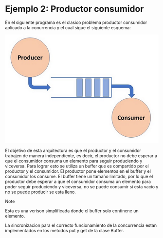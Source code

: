 # Ejemplo 2: Productor consumidor

En el siguiente programa es el clasico problema productor consumidor aplicado a la conurrencia y el cual sigue el siguiente esquema:

![producer-consumer](img/producer-consumer.png)

El objetivo de esta arquitectura es que el productor y el consumidor trabajen de manera independiente, es decir, el productor no debe esperar a que el consumidor consuma un elemento para seguir produciendo y viceversa. Para lograr esto se utiliza un buffer que es compartido por el productor y el consumidor. El productor pone elementos en el buffer y el consumidor los consume. El buffer tiene un tamaño limitado, por lo que el productor debe esperar a que el consumidor consuma un elemento para poder seguir produciendo y viceversa, no se puede consumir si esta vacio y no se puede producir se esta lleno.

> [!NOTE]
> Esta es una verison simplificada donde el buffer solo continene un elemento.

La sincronizacion para el correcto funcionamiento de la concurrencia estan implementados en los metodos put y get de la clase Buffer.

